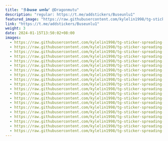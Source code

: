 ```yaml
---
title: "多𝙗𝙪𝙨𝙚 𝙪𝙣𝙡𝙪〞@Dragonmutu"
description: "regular: https://t.me/addstickers/Buseunlu1"
featured_image: "https://raw.githubusercontent.com/kylelin1998/tg-sticker-spreading-worldwide-images/main/img/4f3aa592-4767-4bf8-a121-ed6ab90b57e0.jpg"
link: "https://t.me/addstickers/Buseunlu1"
weight: 3
date: 2024-01-15T13:50:02+08:00
images:
  - https://raw.githubusercontent.com/kylelin1998/tg-sticker-spreading-worldwide-images/main/img/4f3aa592-4767-4bf8-a121-ed6ab90b57e0.jpg
  - https://raw.githubusercontent.com/kylelin1998/tg-sticker-spreading-worldwide-images/main/img/6f89a49f-ee5b-4940-8613-e8e260cda19f.jpg
  - https://raw.githubusercontent.com/kylelin1998/tg-sticker-spreading-worldwide-images/main/img/e92cb656-730e-4562-a7b7-221dafc2a995.jpg
  - https://raw.githubusercontent.com/kylelin1998/tg-sticker-spreading-worldwide-images/main/img/3cd1f522-abe7-4044-ada5-8250a90a32a8.jpg
  - https://raw.githubusercontent.com/kylelin1998/tg-sticker-spreading-worldwide-images/main/img/7cd368e2-8955-491d-aa02-b951263398c5.jpg
  - https://raw.githubusercontent.com/kylelin1998/tg-sticker-spreading-worldwide-images/main/img/0d3ca1ce-c0c1-4f78-8b3e-0a991ffb6e42.jpg
  - https://raw.githubusercontent.com/kylelin1998/tg-sticker-spreading-worldwide-images/main/img/c83c2293-b3a9-4448-95c8-754ace76f3a4.jpg
  - https://raw.githubusercontent.com/kylelin1998/tg-sticker-spreading-worldwide-images/main/img/20dc480d-824d-49fd-90a8-a22f876574a3.jpg
  - https://raw.githubusercontent.com/kylelin1998/tg-sticker-spreading-worldwide-images/main/img/870b8317-7cd7-4232-9e98-c8407d3a7720.jpg
  - https://raw.githubusercontent.com/kylelin1998/tg-sticker-spreading-worldwide-images/main/img/1bc17e4b-b47f-40f3-a46a-3a42a7445364.jpg
  - https://raw.githubusercontent.com/kylelin1998/tg-sticker-spreading-worldwide-images/main/img/f328a012-403b-413f-bda2-635f7f1dc776.jpg
  - https://raw.githubusercontent.com/kylelin1998/tg-sticker-spreading-worldwide-images/main/img/7cc50499-dda0-4abb-ab5f-5dd6a95a3432.jpg
  - https://raw.githubusercontent.com/kylelin1998/tg-sticker-spreading-worldwide-images/main/img/29ad33aa-0da4-4e9e-ad26-dd3287823582.jpg
  - https://raw.githubusercontent.com/kylelin1998/tg-sticker-spreading-worldwide-images/main/img/a4310e9f-483e-4d93-9f7e-e2e6cbba2a99.jpg
  - https://raw.githubusercontent.com/kylelin1998/tg-sticker-spreading-worldwide-images/main/img/5121dd59-a465-407f-88a1-0b33b0b35dba.jpg
  - https://raw.githubusercontent.com/kylelin1998/tg-sticker-spreading-worldwide-images/main/img/7cddbbf2-1ca4-46cf-880f-ef9301adc5f0.jpg
  - https://raw.githubusercontent.com/kylelin1998/tg-sticker-spreading-worldwide-images/main/img/728983b4-9f6b-49b8-a2d4-74a45b6c60d7.jpg
  - https://raw.githubusercontent.com/kylelin1998/tg-sticker-spreading-worldwide-images/main/img/d098037d-465c-4918-becf-3d13bd167641.jpg
  - https://raw.githubusercontent.com/kylelin1998/tg-sticker-spreading-worldwide-images/main/img/c8dc1131-4205-429c-99a8-ad2813f0170b.jpg
  - https://raw.githubusercontent.com/kylelin1998/tg-sticker-spreading-worldwide-images/main/img/3426fef9-1ca2-4e2c-94de-2a086d348fd3.jpg
---
```

